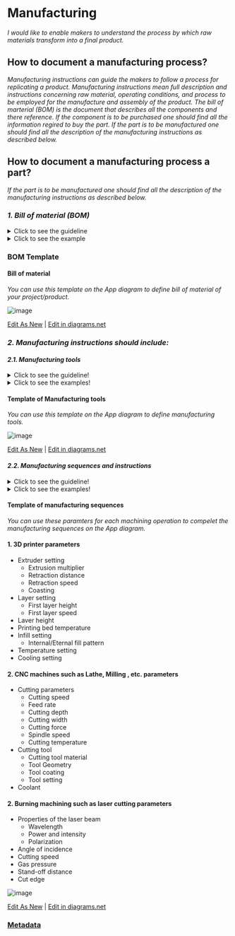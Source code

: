 # **Manufacturing**

*I would like to enable makers to understand the process by which raw materials transform into a final product.*

## **How to document a manufacturing process?**


*Manufacturing instructions can guide the makers to follow a process for replicating a product. Manufacturing instructions mean full description and instructions concerning raw material, operating conditions, and process to be employed for the manufacture and assembly of the product.
The bill of marterial (BOM) is the document that describes all the components and there reference. If the component is to be purchased one should find all the information regired to buy the part. If the part is to be manufactured one should find all the description of the manufacturing instructions as described below.* 

## **How to document a manufacturing process a part?**

*If the part is to be manufactured one should find all the description of the manufacturing instructions as described below.* 

### *1. Bill of material (BOM)*
<details>
  <summary>Click to see the guideline</summary>
 
 - **Definition:** *A bill of materials (BOM) is a comprehensive list of parts, items, and other materials required to create a product, as well as instructions required for gathering and using the required materials.*

```
What should includes the bill of material (not limited to...)?

   1. Part number
   2. Item name
   3. Manufacturer part number
   4. Digi-Key part number
   5. Description
   6. Manufactured part (link to manufacturing instruction)
   7. Purchased part (link to seller website)
   8. Quantity
   9. Price
   10. Manufacturing standard lead time
   11. Packaging
   12. BOM notes
   13. ...
   ```
</details>

<details>
  <summary>Click to see the example</summary>
 
 #### *Example 1: [JPL Open Source Rover](https://github.com/nasa-jpl/open-source-rover/tree/master/bill_of_materials)*
  
![image](https://user-images.githubusercontent.com/59058909/126754681-8afeaaa9-619e-49c5-94ca-962bd0d225c3.png)

*BOM of JPL open-source Rover*
  
 #### *Example 2: [SatNOGS Rotator v3](https://gitlab.com/librespacefoundation/satnogs/satnogs-rotator/blob/master/rotator-bom.ods)*
  
 #### *Example 3: [Krab v1.0](https://projects.fablabs.io/@avishek/krab-v10)*

</details>

### BOM Template

 #### Bill of material
 
 *You can use this template on the App diagram to define bill of material of your project/product.*
 
![image](https://github.com/OPEN-NEXT/wp2.3_Guideline-for-documentation-of-OSH-design-reuse/blob/main/Sources/Images/BOM%20template-2.jpg)

 <a href="https://app.diagrams.net/#Hamerezoji1362%2Fdrawio-github%2Fmaster%2FBOM%20template.drawio" target="_blank">Edit As New</a> | <a href="https://app.diagrams.net/#Hamerezoji1362%2Fdrawio-github%2Fmaster%2FBOM%20template%20of%20manufactured%20workpiece.png">Edit in diagrams.net</a>
 
  ### *2. Manufacturing instructions should include:*
 
 #### *2.1. Manufacturing tools*
  <details>
  <summary>Click to see the guideline!</summary>
 
  - **Definition:** *It means all the machinery, equipment, and processes that are used to manufacture products.  Manufacturing technology guide for finding the type of necessary technology to produce the part. In that case, it should describe the most suitable technology according to the context.*

 ```
 What should include the documentation of manufacturing tools?
 
 Type of machines used 

   1. CNC machine tools for machining metal or other rigid materials
     - Milling machines
     - Lathe
     - Cutting, drilling machines
     - Etc.
    
   2. Other common manufacturing tools
     - 3D printing (FDM, SLS...) 
     - Thermoforming
     - Burning machining technology (laser cutting, Plasma cutting, ...) 
     - Bonding technologies (Solder,cold welding,arc welding,adhesive bonding ...)  
  
   3. Finishing: to achieve the right properties such as surface quality, geometrical accuracy and mechanical properties, the finishing is essential. 
     - Sanding after 3D printing
     - Gap filling
     - Blasting
     - Polishing
     - Priming and painting
     - Etc.
  
 How to visualize the manufacturing tools? 
  1. Images 
  2. Videos  
 ```
 </details>
 
  <details>
  <summary>Click to see the examples!</summary>
 
   #### *Example 1:* [JPL Open Source Rover](https://github.com/nasa-jpl/open-source-rover/tree/master/mechanical/body_assembly#3-machiningfabrication)
   
   #### *Example 2:* [SatNOGS Rotator v3](https://wiki.satnogs.org/SatNOGS_Rotator_v3#Build_Sequence) 
  </details>
 
   #### Template of Manufacturing tools
   
*You can use this template on the App diagram to define manufacturing tools.*
 
![image](https://github.com/OPEN-NEXT/wp2.3_Guideline-for-documentation-of-OSH-design-reuse/blob/main/Sources/Images/Manufacturing%20tools.jpg)

 <a href="https://app.diagrams.net/#Hamerezoji1362%2Fdrawio-github%2Fmaster%2FManufacturing%20technology.drawio">Edit As New</a> | <a href="https://app.diagrams.net/#Hamerezoji1362%2Fdrawio-github%2Fmaster%2FManufacturing%20technology.png">Edit in diagrams.net</a>

 #### *2.2. Manufacturing sequences and instructions*
 <details>
  <summary>Click to see the guideline!</summary>
 
  - **Definition:** *Manufacturing sequences refer to step-by-step machining and manufacturing processes in a target-oriented arrangement to enable manufacturing.*
  
  - **Comments:**
  
      * Machining sequence should define for the manufacturing of each part.
      * Process parameters are all those parameters that are inherent to any machining operation and should have a suitable finite value to smooth and efficient removal of materials.
      * Manufacturing standard file formats support some of the manufacturing processes and the surface geometry of a design without the possibility of modification.

```
What does include the documentation of manufacturing sequences and instructions?
 
  1. Name of related machine of each step
  2. Describing step by step sequence of the machining process
    - Machine
    - Type of operation
    - Tools description 
    - Process parameters of each machining operation ( refer to template of manufacturing sequences below)
       - Process parameters of 3D printing
       - Process parameters of Laser cutting
       - Process parameters of CNC machines such as Lathe, Milling , etc.
       - Process parameters of welding
    - Raw material
    - Manufacturing files (STL, svg or G-code, ...)
       - CAD files in an interchange format such as STL that is suitable for 3D priniting 
       - Nominal geometry and its allowable variation by using symbolic language on 2D drawings like SVG, JPEG and PDF format that is suitable for laser cutting
       - Manufacturing export formats such as G-code, STEP-NC is suitable for CNC machining
       - Circuit board design formats such as Gerber RS-274X, excellon that is suitable for vector photoplotters 2D mechanical NC machines
  ``` 
</details>

 <details>
  <summary>Click to see the examples!</summary>
 
   #### *Example 1:* [JPL Open Source Rover](https://github.com/nasa-jpl/open-source-rover/tree/master/mechanical/body_assembly#3-machiningfabrication)
  
   #### *Example 2:* [DIY Dremel CNC design and parts](https://www.thingiverse.com/thing:3004773) and [its CAM file for machining](https://www.estlcam.de/) 
  
   #### *Example 3:* This table shows an example of the manufacturing sequences.
  
  ![image](https://github.com/OPEN-NEXT/wp2.3_Guideline-for-documentation-of-OSH-design-reuse/blob/main/Sources/Images/Example%20of%20machining%20sequences.jpg)
  
  #### *Example 4:* [SatNOGS Rotator v3](https://wiki.satnogs.org/SatNOGS_Rotator_v3#Specifications), [2D drawing file](https://wiki.satnogs.org/File:C1001.png)
  
  #### *Example 5:* Types of CAD format of [transmagic](https://transmagic.com/cad-formats/)
   </details>
  
  #### Template of manufacturing sequences
  
   *You can use these paramters for each machining operation to compelet the manufacturing sequences on the App diagram.*
  
  #### 1. 3D printer parameters 

   * Extruder setting 
      * Extrusion multiplier
      * Retraction distance 
      * Retraction speed 
      * Coasting
   * Layer setting
      * First layer height
      * First layer speed
   * Laver height
   * Printing bed temperature
   * Infill setting
      * Internal/Eternal fill pattern
   * Temperature setting
   * Cooling setting
     
  #### 2. CNC machines such as Lathe, Milling , etc. parameters 
  
   * Cutting parameters
      * Cutting speed
      * Feed rate
      * Cutting depth
      * Cutting width
      * Cutting force
      * Spindle speed
      * Cutting temperature
   * Cutting tool
      * Cutting tool material
      * Tool Geometry
      * Tool coating
      * Tool setting
   * Coolant 
      
 #### 2. Burning machining such as laser cutting parameters 
  
   * Properties of the laser beam 
      * Wavelength
      * Power and intensity 
      * Polarization
   * Angle of incidence
   * Cutting speed
   * Gas pressure
   * Stand-off distance
   * Cut edge
   
![image](https://github.com/OPEN-NEXT/wp2.3_Guideline-for-documentation-of-OSH-design-reuse/blob/main/Sources/Images/Manufacturing%20sequences%201.jpg)

 <a href="https://app.diagrams.net/#Hamerezoji1362%2Fdrawio-github%2Fmaster%2FMachining%20parameters.drawio">Edit As New</a> | <a href="https://app.diagrams.net/#Hamerezoji1362%2Fdrawio-github%2Fmaster%2Fmachnining%20paramters.png">Edit in diagrams.net</a>
 
 
### [Metadata](https://github.com/OPEN-NEXT/wp2.3_Guideline-for-documentation-of-OSH-design-reuse/blob/main/Metadata/4.%20Manufacturing/README.md) 
